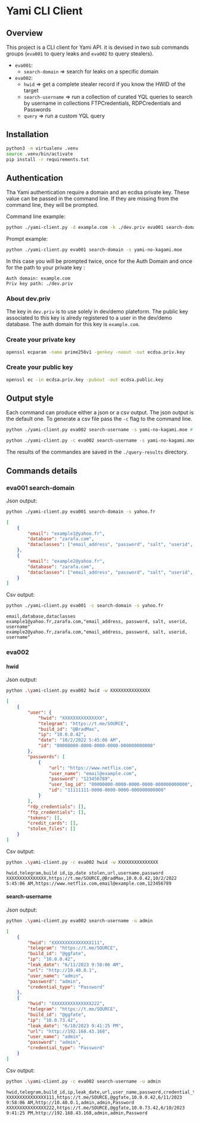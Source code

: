 # Yami CLI Client

## Overview
This project is a CLI client for Yami API. it is devised in two sub commands groups (`eva001` to query leaks and `eva002` to query stealers).

  - `eva001`:
    - `search-domain` => search for leaks on a specific domain
  - `eva002`:
    - `hwid` => get a complete stealer record if you know the HWID of the target
    - `search-username` => run a collection of curated YQL queries to search by username in collections FTPCredentials, RDPCredentials and Passwords
    - `query` => run a custom YQL query
## Installation
```sh
python3 -m virtualenv .venv
source .venv/bin/activate
pip install -r requirements.txt
```
## Authentication
Tha Yami authentication require a domain and an ecdsa private key.
These value can be passed in the command line. If they are missing from the command line, they will be prompted.

Command line example:
```sh 
python ./yami-client.py -d example.com -k ./dev.priv eva001 search-domain -s yami-no-kagami.moe
```

Prompt example:
```sh 
python ./yami-client.py eva001 search-domain -s yami-no-kagami.moe
```
In this case you will be prompted twice, once for the Auth Domain and once for the path to your private key : 
```
Auth domain: example.com
Priv key path: ./dev.priv
```

### About dev.priv
The key in `dev.priv` is to use solely in dev/demo plateform. The public key associated to this key is alredy registered to a user in the dev/demo database. The auth domain for this key is `example.com`.

### Create your private key
```sh
openssl ecparam -name prime256v1 -genkey -noout -out ecdsa.priv.key
```
### Create your public key
```sh
openssl ec -in ecdsa.priv.key -pubout -out ecdsa.public.key
```

## Output style

Each command can produce either a json or a csv output. The json output is the default one. To generate a csv file pass the `-c` flag to the command line.

```sh
python ./yami-client.py eva002 search-username -s yami-no-kagami.moe # Generate a json file

python ./yami-client.py -c eva002 search-username -s yami-no-kagami.moe # Generate a CSV file
```

The results of the commandes are saved in the `./query-results` directory.

## Commands details
### eva001 search-domain
Json output:
```sh 
python ./yami-client.py eva001 search-domain -s yahoo.fr
```

```json
[
    {
        "email": "example1@yahoo.fr",
        "database": "zarafa.com",
        "dataclasses": ["email_address", "password", "salt", "userid", "username"]
    },
    {
        "email": "example2@yahoo.fr",
        "database": "zarafa.com",
        "dataclasses": ["email_address", "password", "salt", "userid", "username"]
    }
]
```

Csv output:
```sh 
python ./yami-client.py eva001 -c search-domain -s yahoo.fr
```

```csv
email,database,dataclasses
example1@yahoo.fr,zarafa.com,"email_address, password, salt, userid, username"
example2@yahoo.fr,zarafa.com,"email_address, password, salt, userid, username"
```
### eva002
#### hwid
Json output:
```sh
python .\yami-client.py eva002 hwid -w XXXXXXXXXXXXXXX
```

```json
[
    {
        "user": {
            "hwid": "XXXXXXXXXXXXXXX",
            "telegram": "https://t.me/SOURCE",
            "build_id": "@BradMax",
            "ip": "10.0.0.42",
            "date": "10/2/2022 5:45:06 AM",
            "id": "00000000-0000-0000-0000-000000000000"
        },
        "passwords": [
            {
                "url": "https://www.netflix.com",
                "user_name": "email@example.com",
                "password": "123456789",
                "user_log_id": "00000000-0000-0000-0000-000000000000",
                "id": "11111111-0000-0000-0000-000000000000"
            }
        ],
        "rdp_credentials": [],
        "ftp_credentials": [],
        "tokens": [],
        "credit_cards": [],
        "stolen_files": []
    }
]
```
Csv output:
```sh
python .\yami-client.py -c eva002 hwid -w XXXXXXXXXXXXXXX
```

```csv
hwid,telegram,build id,ip,date stolen,url,username,password
XXXXXXXXXXXXXXX,https://t.me/SOURCE,@BradMax,10.0.0.42,10/2/2022 5:45:06 AM,https://www.netflix.com,email@example.com,123456789
```

#### search-username
Json output:
```sh
python .\yami-client.py eva002 search-username -u admin     
```

```json
[
    {
        "hwid": "XXXXXXXXXXXXXXX111",
        "telegram": "https://t.me/SOURCE",
        "build_id": "@ggfate",
        "ip": "10.0.0.42",
        "leak_date": "6/11/2023 9:58:06 AM",
        "url": "http://10.40.0.1",
        "user_name": "admin",
        "password": "admin",
        "credential_type": "Password"
    },
    {
        "hwid": "XXXXXXXXXXXXXXX222",
        "telegram": "https://t.me/SOURCE",
        "build_id": "@ggfate",
        "ip": "10.0.73.42",
        "leak_date": "6/10/2023 9:41:25 PM",
        "url": "http://192.168.43.168",
        "user_name": "admin",
        "password": "admin",
        "credential_type": "Password"
    }
]
```
Csv output:
```sh
python .\yami-client.py -c eva002 search-username -u admin     
```

```csv
hwid,telegram,build_id,ip,leak_date,url,user_name,password,credential_type
XXXXXXXXXXXXXXX111,https://t.me/SOURCE,@ggfate,10.0.0.42,6/11/2023 9:58:06 AM,http://10.40.0.1,admin,admin,Password
XXXXXXXXXXXXXXX222,https://t.me/SOURCE,@ggfate,10.0.73.42,6/10/2023 9:41:25 PM,http://192.168.43.168,admin,admin,Password

```